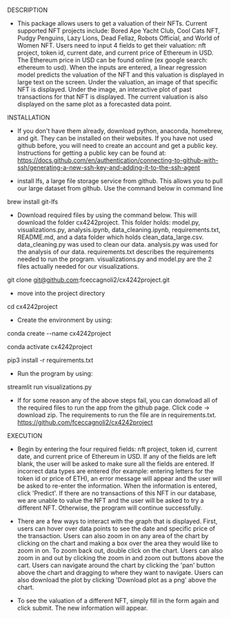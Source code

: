 DESCRIPTION
- This package allows users to get a valuation of their NFTs. Current supported NFT projects include: Bored Ape Yacht
Club, Cool Cats NFT, Pudgy Penguins, Lazy Lions, Dead Fellaz, Robots Official, and World of Women NFT. Users need to
input 4 fields to get their valuation: nft project, token id, current date, and current price of Ethereum in
USD. The Ethereum price in USD can be found online (ex google search: ethereum to usd). When the inputs are entered, a
linear regression model predicts the valuation of the NFT and this valuation is displayed in large text on the screen.
Under the valuation, an image of that specific NFT is displayed. Under the image, an interactive plot of past
transactions for that NFT is displayed. The current valuation is also displayed on the same plot as a forecasted data
point.

INSTALLATION
- If you don't have them already, download python, anaconda, homebrew, and git. They can be installed on their websites. 
If you have not used github before, you will need to create an account and get a public key. Instructions for getting a 
public key can be found at:
https://docs.github.com/en/authentication/connecting-to-github-with-ssh/generating-a-new-ssh-key-and-adding-it-to-the-ssh-agent

- install lfs, a large file storage service from github. This allows you to pull our large dataset from github. Use the 
command below in command line

brew install git-lfs

-  Download required files by using the command below. This will download the folder cx4242project. This folder
 holds: model.py, visualizations.py, analysis.ipynb, data_cleaning.ipynb, requirements.txt, README.md, and a data
 folder which holds clean_data_large.csv. data_cleaning.py was used to clean our data. analysis.py was used for 
 the analysis of our data. requirements.txt describes the requirements needed to run the program. visualizations.py and 
 model.py are the 2 files actually needed for our visualizations. 

git clone git@github.com:fceccagnoli2/cx4242project.git

- move into the project directory

cd cx4242project

- Create the environment by using:

conda create --name cx4242project

conda activate cx4242project

pip3 install -r requirements.txt                        

- Run the program by using:

streamlit run visualizations.py

- If for some reason any of the above steps fail, you can donwload all of the required files to run the app from the 
github page. Click code -> download zip. The requirements to run the file are in requirements.txt. 
https://github.com/fceccagnoli2/cx4242project

EXECUTION
- Begin by entering the four required fields: nft project, token id, current date, and current price of
Ethereum in USD. If any of the fields are left blank, the user will be asked to make sure all the fields are entered.
If incorrect data types are entered (for example: entering letters for the token id or price of ETH), an error message
will appear and the user will be asked to re-enter the information. When the information is entered, click 'Predict'.
If there are no transactions of this NFT in our database, we are unable to value the NFT and the user will be asked to
try a different NFT. Otherwise, the program will continue successfully.

- There are a few ways to interact with the graph that is displayed. First, users can hover over data points
to see the date and specific price of the transaction. Users can also zoom in on any area of the chart by clicking on
the chart and making a box over the area they would like to zoom in on. To zoom back out, double click on the chart.
Users can also zoom in and out by clicking the zoom in and zoom out buttons above the cart. Users can navigate around
the chart by clicking the 'pan' button above the chart and dragging to where they want to navigate. Users can also
download the plot by clicking 'Download plot as a png' above the chart.

- To see the valuation of a different NFT, simply fill in the form again and click submit. The new information will
appear.